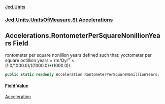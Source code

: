 #### [Jcd.Units](index.md 'index')
### [Jcd.Units.UnitsOfMeasure.SI](Jcd.Units.UnitsOfMeasure.SI.md 'Jcd.Units.UnitsOfMeasure.SI').[Accelerations](Accelerations.md 'Jcd.Units.UnitsOfMeasure.SI.Accelerations')

## Accelerations.RontometerPerSquareNonillionYears Field

rontometer per square nonillion years defined such that: yoctometer per square octillion years = rm/Qyr² ×  
(1.0/1000.0)/((1000.0)*(1000.0)).

```csharp
public static readonly Acceleration RontometerPerSquareNonillionYears;
```

#### Field Value
[Acceleration](Acceleration.md 'Jcd.Units.UnitTypes.Acceleration')